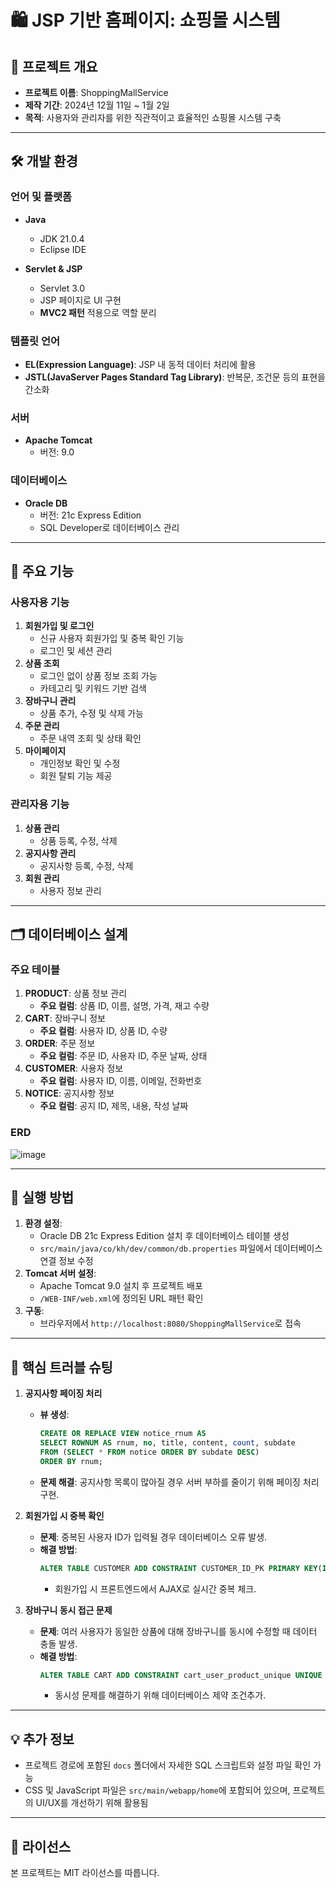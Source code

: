 # 🛍 JSP 기반 홈페이지: 쇼핑몰 시스템

## 📅 프로젝트 개요

- **프로젝트 이름**: ShoppingMallService
- **제작 기간**: 2024년 12월 11일 ~ 1월 2일
- **목적**: 사용자와 관리자를 위한 직관적이고 효율적인 쇼핑몰 시스템 구축

---

## 🛠 개발 환경

### 언어 및 플랫폼

- **Java**
  - JDK 21.0.4
  - Eclipse IDE

- **Servlet & JSP**
  - Servlet 3.0
  - JSP 페이지로 UI 구현
  - **MVC2 패턴** 적용으로 역할 분리

### 템플릿 언어

- **EL(Expression Language)**: JSP 내 동적 데이터 처리에 활용
- **JSTL(JavaServer Pages Standard Tag Library)**: 반복문, 조건문 등의 표현을 간소화

### 서버

- **Apache Tomcat**
  - 버전: 9.0

### 데이터베이스

- **Oracle DB**
  - 버전: 21c Express Edition
  - SQL Developer로 데이터베이스 관리

---

## 📌 주요 기능

### 사용자용 기능

1. **회원가입 및 로그인**
   - 신규 사용자 회원가입 및 중복 확인 기능
   - 로그인 및 세션 관리
2. **상품 조회**
   - 로그인 없이 상품 정보 조회 가능
   - 카테고리 및 키워드 기반 검색
3. **장바구니 관리**
   - 상품 추가, 수정 및 삭제 가능
4. **주문 관리**
   - 주문 내역 조회 및 상태 확인
5. **마이페이지**
   - 개인정보 확인 및 수정
   - 회원 탈퇴 기능 제공

### 관리자용 기능

1. **상품 관리**
   - 상품 등록, 수정, 삭제
2. **공지사항 관리**
   - 공지사항 등록, 수정, 삭제
3. **회원 관리**
   - 사용자 정보 관리

---

## 🗂 데이터베이스 설계

### 주요 테이블

1. **PRODUCT**: 상품 정보 관리
   - **주요 컬럼**: 상품 ID, 이름, 설명, 가격, 재고 수량
2. **CART**: 장바구니 정보
   - **주요 컬럼**: 사용자 ID, 상품 ID, 수량
3. **ORDER**: 주문 정보
   - **주요 컬럼**: 주문 ID, 사용자 ID, 주문 날짜, 상태
4. **CUSTOMER**: 사용자 정보
   - **주요 컬럼**: 사용자 ID, 이름, 이메일, 전화번호
5. **NOTICE**: 공지사항 정보
   - **주요 컬럼**: 공지 ID, 제목, 내용, 작성 날짜

### ERD

![image](https://github.com/user-attachments/assets/e8a3d788-aead-4b81-9261-a0c087dae321)


---

## 🚀 실행 방법

1. **환경 설정**:
   - Oracle DB 21c Express Edition 설치 후 데이터베이스 테이블 생성
   - `src/main/java/co/kh/dev/common/db.properties` 파일에서 데이터베이스 연결 정보 수정
2. **Tomcat 서버 설정**:
   - Apache Tomcat 9.0 설치 후 프로젝트 배포
   - `/WEB-INF/web.xml`에 정의된 URL 패턴 확인
3. **구동**:
   - 브라우저에서 `http://localhost:8080/ShoppingMallService`로 접속

---

## 🌟 핵심 트러블 슈팅

1. **공지사항 페이징 처리**
   - **뷰 생성**:
     ```sql
     CREATE OR REPLACE VIEW notice_rnum AS
     SELECT ROWNUM AS rnum, no, title, content, count, subdate
     FROM (SELECT * FROM notice ORDER BY subdate DESC)
     ORDER BY rnum;
     ```
   - **문제 해결**: 공지사항 목록이 많아질 경우 서버 부하를 줄이기 위해 페이징 처리 구현.

2. **회원가입 시 중복 확인**
   - **문제**: 중복된 사용자 ID가 입력될 경우 데이터베이스 오류 발생.
   - **해결 방법**:
     ```sql
     ALTER TABLE CUSTOMER ADD CONSTRAINT CUSTOMER_ID_PK PRIMARY KEY(ID);
     ```
     - 회원가입 시 프론트엔드에서 AJAX로 실시간 중복 체크.

3. **장바구니 동시 접근 문제**
   - **문제**: 여러 사용자가 동일한 상품에 대해 장바구니를 동시에 수정할 때 데이터 충돌 발생.
   - **해결 방법**:
     ```sql
     ALTER TABLE CART ADD CONSTRAINT cart_user_product_unique UNIQUE (USER_ID, PRODUCT_ID);
     ```
     - 동시성 문제를 해결하기 위해 데이터베이스 제약 조건추가.

---

## 💡 추가 정보

- 프로젝트 경로에 포함된 `docs` 폴더에서 자세한 SQL 스크립트와 설정 파일 확인 가능
- CSS 및 JavaScript 파일은 `src/main/webapp/home`에 포함되어 있으며, 프로젝트의 UI/UX를 개선하기 위해 활용됨

---

## 📜 라이선스

본 프로젝트는 MIT 라이선스를 따릅니다.
